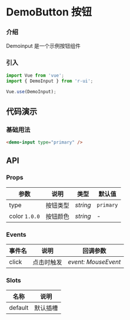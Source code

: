 # DemoButton 按钮

### 介绍

Demoinput 是一个示例按钮组件

### 引入

```js
import Vue from 'vue';
import { DemoInput } from 'r-ui';

Vue.use(DemoInput);
```

## 代码演示

### 基础用法

```html
<demo-input type="primary" />
```

## API

### Props

| 参数          | 说明     | 类型     | 默认值    |
| ------------- | -------- | -------- | --------- |
| type          | 按钮类型 | _string_ | `primary` |
| color `1.0.0` | 按钮颜色 | _string_ | -         |

### Events

| 事件名 | 说明       | 回调参数            |
| ------ | ---------- | ------------------- |
| click  | 点击时触发 | _event: MouseEvent_ |

### Slots

| 名称    | 说明     |
| ------- | -------- |
| default | 默认插槽 |

